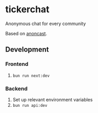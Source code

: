 # tickerchat

Anonymous chat for every community

Based on [anoncast](https://github.com/Slokh/anoncast).

## Development

### Frontend

1. `bun run next:dev`

### Backend

1. Set up relevant environment variables
2. `bun run api:dev`
